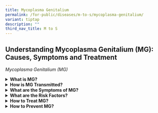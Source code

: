 ```yaml
---
title: Mycoplasma Genitalium
permalink: /for-public/diseases/m-to-s/mycoplasma-genitalium/
variant: tiptap
description: ""
third_nav_title: M to S
---
```

<h2>Understanding Mycoplasma Genitalium (MG): Causes, Symptoms and Treatment</h2>
<p><em>Mycoplasma Genitalium (MG)</em>
</p>
<div data-type="detailGroup" class="isomer-accordion isomer-accordion-white">
<details class="isomer-details">
<summary><strong>What is MG?</strong>
</summary>
<div data-type="detailsContent" class="isomer-details-content">
<p>Mycoplasma genitalium (MG) is a sexually transmitted infection (STI) caused
by the Mycoplasma genitalium bacteria. It is increasingly the cause of
urethritis in men and cervicitis and PID in women.</p>
<p>Due to its cell structure, it is increasingly difficult to treat MG with
antibiotics.</p>
</div>
</details>
<details class="isomer-details">
<summary><strong>How is MG Transmitted?</strong>
</summary>
<div data-type="detailsContent" class="isomer-details-content">
<p>MG spreads through vaginal and anal sex without a condom with an infected
person. Researchers are still trying to find out if MG can be spread through
oral sex.&nbsp;</p>
</div>
</details>
<details class="isomer-details">
<summary><strong>What are the Symptoms of MG?</strong>
</summary>
<div data-type="detailsContent" class="isomer-details-content">
<p>MG causes symptomatic and asymptomatic urethritis among men. When present,
the typical symptoms of MG urethritis include:</p>
<ul data-tight="true" class="tight">
<li>
<p>Pain when urinating;</p>
</li>
<li>
<p>Itching in the urethra; or</p>
</li>
<li>
<p>Discharge from the penis.</p>
</li>
</ul>
<p>Among women, MG may cause cervicitis and PID, though individuals with
cervicitis due to MG often are asymptomatic. When present, symptoms associated
with MG cervicitis include:</p>
<ul data-tight="true" class="tight">
<li>
<p>Vaginal discharge;</p>
</li>
<li>
<p>Vaginal itching;</p>
</li>
<li>
<p>Pain when urinating; or</p>
</li>
<li>
<p>Pelvic discomfort.</p>
</li>
</ul>
<p>If untreated, PID may lead to:</p>
<ul data-tight="true" class="tight">
<li>
<p>Formation of scar tissue that blocks fallopian tubes;</p>
</li>
<li>
<p>Ectopic pregnancy;</p>
</li>
<li>
<p>Infertility; or&nbsp;</p>
</li>
<li>
<p>Long-term pelvic/abdominal pain.</p>
</li>
</ul>
</div>
</details>
<details class="isomer-details">
<summary><strong>What are the Risk Factors?</strong>
</summary>
<div data-type="detailsContent" class="isomer-details-content">
<p>Risk factors include:</p>
<ul data-tight="true" class="tight">
<li>
<p>Unprotected sex with an infected person;</p>
</li>
<li>
<p>Having multiple sexual partners;</p>
</li>
<li>
<p>Inconsistent condom use; or</p>
</li>
<li>
<p>History or current presence of other STIs.&nbsp;</p>
</li>
</ul>
</div>
</details>
<details class="isomer-details">
<summary><strong>How to Treat MG?</strong>
</summary>
<div data-type="detailsContent" class="isomer-details-content">
<p>Treating MG depends on how resistant the bacteria is to antibiotics. Your
doctor may prescribe you one or multiple types of antibiotics, taken over
seven to 14 days.&nbsp;</p>
<p>If your symptoms do not resolve, return to your doctor to discuss your
treatment options.</p>
</div>
</details>
<details class="isomer-details">
<summary><strong>How to Prevent MG?</strong>
</summary>
<div data-type="detailsContent" class="isomer-details-content">
<p>Ways to prevent MG include:</p>
<ul data-tight="true" class="tight">
<li>
<p>Not having sex;</p>
</li>
<li>
<p>Use condoms consistently and correctly;&nbsp;</p>
</li>
<li>
<p>Limit the number of sexual partners; and</p>
</li>
<li>
<p>Get tested for STIs regularly. </p>
</li>
</ul>
</div>
</details>
</div>
<p></p>
